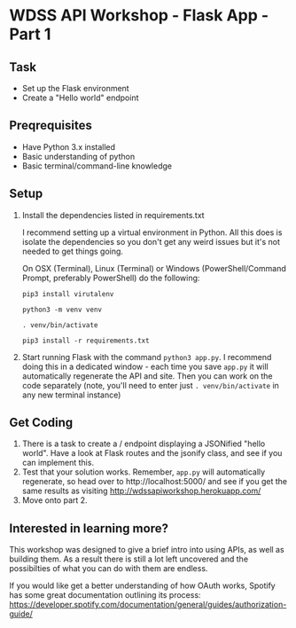 # WDSS API Workshop - Flask App - Part 1

## Task
- Set up the Flask environment
- Create a "Hello world" endpoint

## Preqrequisites
- Have Python 3.x installed
- Basic understanding of python
- Basic terminal/command-line knowledge

## Setup
1. Install the dependencies listed in requirements.txt

	I recommend setting up a virtual environment in Python. All this does is isolate the dependencies so you don't get any weird issues but it's not needed to get things going.

	On OSX (Terminal), Linux (Terminal) or Windows (PowerShell/Command Prompt, preferably PowerShell) do the following:

	`pip3 install virutalenv`

	`python3 -m venv venv`

	`. venv/bin/activate`

	`pip3 install -r requirements.txt`

2. Start running Flask with the command `python3 app.py`. I recommend doing this in a dedicated window - each time you save `app.py` it will automatically regenerate the API and site. Then you can work on the code separately (note, you'll need to enter just `. venv/bin/activate` in any new terminal instance)

## Get Coding 
1. There is a task to create a / endpoint displaying a JSONified "hello world". Have a look at Flask routes and the jsonify class, and see if you can implement this.
2. Test that your solution works. Remember, `app.py` will automatically regenerate, so head over to http://localhost:5000/ and see if you get the same results as visiting http://wdssapiworkshop.herokuapp.com/
3. Move onto part 2.

## Interested in learning more?
This workshop was designed to give a brief intro into using APIs, as well as building them. As a result there is still a lot left uncovered and the possibilties of what you can do with them are endless.

If you would like get a better understanding of how OAuth works, Spotify has some great documentation outlining its process: https://developer.spotify.com/documentation/general/guides/authorization-guide/
